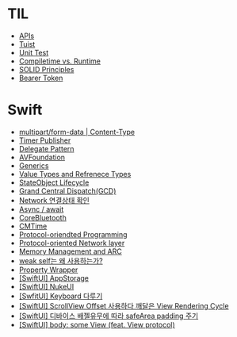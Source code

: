 # TIL
- [APIs](APIs.md)
- [Tuist](%08Tuist.md)
- [Unit Test](UnitTest.md)
- [Compiletime vs. Runtime](Compiletime.md)
- [SOLID Principles](SOLID.md)
- [Bearer Token](BearerToken.md)

# Swift
- [multipart/form-data | Content-Type](Swift/Multipart.md)
- [Timer Publisher](Swift/TimerPublisher.md)
- [Delegate Pattern](Swift/DelegatePattern.md)
- [AVFoundation](Swift/AVFoundation.md)
- [Generics](Swift/Generics.md)
- [Value Types and Refrenece Types](Swift/Types.md)
- [StateObject Lifecycle](Swift/StateObject.md)
- [Grand Central Dispatch(GCD)](Swift/GrandCentralDispatch.md)
- [Network 연결상태 확인](Swift/NetworkPathMonitor.md)
- [Async / await](Swift/AsyncAwait.md)
- [CoreBluetooth](Swift/CoreBluetooth.md)
- [CMTime](Swift/CMTime.md)
- [Protocol-oriendted Programming](Swift/ProtocolOriented.md)
- [Protocol-oriented Network layer](Swift/ProtocolOrientedNetworkLayer.md)
- [Memory Management and ARC](Swift/MemoryManagement.md)
- [weak self는 왜 사용하는가?](Swift/weakself.md)
- [Property Wrapper](Swift/PropertyWrapper.md)
- [[SwiftUI] AppStorage](Swift/AppStorage.md)
- [[SwiftUI] NukeUI](Swift/NukeUI.md)
- [[SwfitUI] Keyboard 다루기](Swift/KeyboardHandle.md)
- [[SwiftUI] ScrollView Offset 사용하다 깨달은 View Rendering Cycle](Swift/ViewRenderingCycle.md)
- [[SwiftUI] 디바이스 배젤유무에 따라 safeArea padding 주기](Swift/getSafeArea().md)
- [[SwiftUI] body: some View (feat. View protocol)](Swift/body.md)

